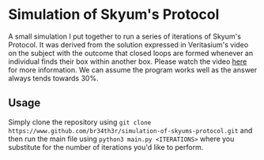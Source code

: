 # Simulation of Skyum's Protocol

A small simulation I put together to run a series of iterations of Skyum's Protocol. It was derived from the solution expressed in Veritasium's video on the subject with the outcome that closed loops are formed whenever an individual finds their box within another box. Please watch the video [here](https://www.youtube.com/watch?v=iSNsgj1OCLA) for more information. We can assume the program works well as the answer always tends towards 30%.

## Usage

Simply clone the repository using `git clone https://www.github.com/br34th3r/simulation-of-skyums-protocol.git` and then run the main file using `python3 main.py <ITERATIONS>` where you substitute <ITERATIONS> for the number of iterations you'd like to perform.

